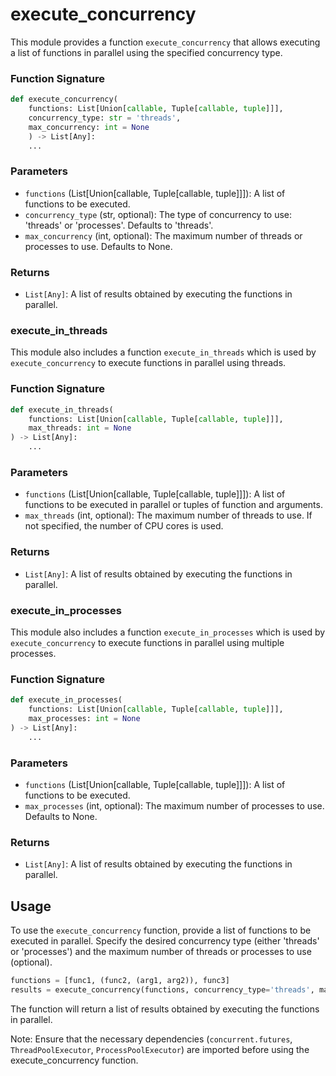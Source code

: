 # execute_concurrency

This module provides a function ``execute_concurrency`` that allows executing a list of functions in parallel using the specified concurrency type.

### Function Signature
```python
def execute_concurrency(
    functions: List[Union[callable, Tuple[callable, tuple]]],
    concurrency_type: str = 'threads',
    max_concurrency: int = None
    ) -> List[Any]:
    ...
```

### Parameters
 - ``functions`` (List[Union[callable, Tuple[callable, tuple]]]): A list of functions to be executed.
 - ``concurrency_type`` (str, optional): The type of concurrency to use: 'threads' or 'processes'. Defaults to 'threads'.
 - ``max_concurrency`` (int, optional): The maximum number of threads or processes to use. Defaults to None.

### Returns
 - ``List[Any]``: A list of results obtained by executing the functions in parallel.

### execute_in_threads
This module also includes a function ``execute_in_threads`` which is used by ``execute_concurrency`` to execute functions in parallel using threads.

### Function Signature
```python
def execute_in_threads(
    functions: List[Union[callable, Tuple[callable, tuple]]],
    max_threads: int = None
) -> List[Any]:
    ...
```

### Parameters
 - ``functions`` (List[Union[callable, Tuple[callable, tuple]]]): A list of functions to be executed in parallel or tuples of function and arguments.
 - ``max_threads`` (int, optional): The maximum number of threads to use. If not specified, the number of CPU cores is used.

### Returns
 - ``List[Any]``: A list of results obtained by executing the functions in parallel.

### execute_in_processes
This module also includes a function ``execute_in_processes`` which is used by ``execute_concurrency`` to execute functions in parallel using multiple processes.

### Function Signature
```python
def execute_in_processes(
    functions: List[Union[callable, Tuple[callable, tuple]]],
    max_processes: int = None
) -> List[Any]:
    ...
```

### Parameters
 - ``functions`` (List[Union[callable, Tuple[callable, tuple]]]): A list of functions to be executed.
 - ``max_processes`` (int, optional): The maximum number of processes to use. Defaults to None.

### Returns
 - ``List[Any]``: A list of results obtained by executing the functions in parallel.

## Usage
To use the ``execute_concurrency`` function, provide a list of functions to be executed in parallel. Specify the desired concurrency type (either 'threads' or 'processes') and the maximum number of threads or processes to use (optional).

```python
functions = [func1, (func2, (arg1, arg2)), func3]
results = execute_concurrency(functions, concurrency_type='threads', max_concurrency=4)
```

The function will return a list of results obtained by executing the functions in parallel.

Note: Ensure that the necessary dependencies (``concurrent.futures``, ``ThreadPoolExecutor``, ``ProcessPoolExecutor``) are imported before using the execute_concurrency function.